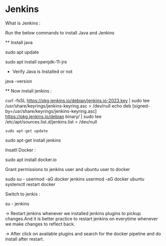 # Jenkins

What is Jenkins : 




Run the below commands to install Java and Jenkins

** Install java

sudo apt update

sudo apt install openjdk-11-jre

* Verify Java is Installed or not
  
java -version

** Now install jenkins : 

curl -fsSL https://pkg.jenkins.io/debian/jenkins.io-2023.key | sudo tee \
  /usr/share/keyrings/jenkins-keyring.asc > /dev/null
echo deb [signed-by=/usr/share/keyrings/jenkins-keyring.asc] \
  https://pkg.jenkins.io/debian binary/ | sudo tee \
  /etc/apt/sources.list.d/jenkins.list > /dev/null
  
    sudo apt-get update
    
  sudo apt-get install jenkins

Insatll Docker :

sudo apt install docker.io

Grant permissions to jenkins user and ubuntu user to docker

sudo su - 
usermod -aG docker jenkins
usermod -aG docker ubuntu
systemctl restart docker

Switch to jenkis :

su - jenkins

-> Restart jenkins whenever we installed jenkins plugins to pickup changes.And it is better practice to restart jenkins on everytime whenever we make changes to reflect back.

-> After click on available plugins and search for the docker pipeline and do install after restart.
